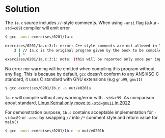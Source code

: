 # Solution

The `1a.c` source includes `//`-style comments. When using `-ansi` flag (a.k.a `-std=c89`) compiler will emit error

```sh
$ gcc -ansi exercises/0201/1a.c

exercises/0201/1a.c:3:1: error: C++ style comments are not allowed in ISO C90
    3 | // 1a.c is the original program given by the book to be compiled to observe
      | ^
exercises/0201/1a.c:3:1: note: (this will be reported only once per input file)
```

No error nor warning will be emitted when compiling this program without any flag. This is because by default, `gcc` doesn't conform to any ANSI/ISO C standard, it uses C standard with GNU extensions (e.g `gnu99`, `gnu11`)

```sh
$ gcc exercises/0201/1b.c -o out/e0201a
```

`1a.c` will compile without any warning/error with `-std=c99`. As comparison about standard, [Linux Kernal only move to `-std=gnu11` in 2022](https://git.kernel.org/pub/scm/linux/kernel/git/torvalds/linux.git/commit/?id=e8c07082a810fbb9db303a2b66b66b8d7e588b53)

For demonstration purpose, `1b.c` contains acceptable implementation for `-std=c89` or `-ansi` by swapping `//` into `/*` comment style and return value for `main()`

```sh
$ gcc -ansi exercises/0201/1b.c -o out/e0201b
```

